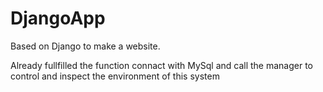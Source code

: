 # DjangoApp
Based on Django to make a website.

Already fullfilled the function connact with MySql and call the manager to control and inspect the environment of this system

